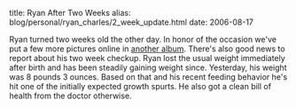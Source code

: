 title: Ryan After Two Weeks
alias: blog/personal/ryan_charles/2_week_update.html
date: 2006-08-17

Ryan turned two weeks old the other day. In honor of the occasion we've put a 
few more pictures online in <a 
href="http://www.mschaef.com/albums/ryan_2_weeks/"> another album</a>. There's 
also good news to report about his two week checkup. Ryan lost the usual 
weight immediately after birth and has been steadily gaining weight since. 
Yesterday, his weight was 8 pounds 3 ounces. Based on that and his recent 
feeding behavior he's hit one of the initially expected growth spurts.  He 
also got a clean bill of health from the doctor otherwise.  
